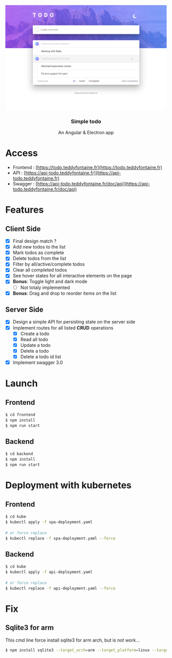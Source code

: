 <p align="center">
  <img src="assets/app.png" alt="current-app">
</p>

<h3 align="center">Simple todo</h3>

<p align="center">An Angular & Electron app</p>

# Access

- Frontend : [https://todo.teddyfontaine.fr](https://todo.teddyfontaine.fr)
- API : [https://api-todo.teddyfontaine.fr](https://api-todo.teddyfontaine.fr)
- Swagger : [https://api-todo.teddyfontaine.fr/doc/api](https://api-todo.teddyfontaine.fr/doc/api)

# Features

## Client Side

- [x] Final design match ?
- [x] Add new todos to the list
- [x] Mark todos as complete
- [x] Delete todos from the list
- [x] Filter by all/active/complete todos
- [x] Clear all completed todos
- [x] See hover states for all interactive elements on the page
- [x] **Bonus**: Toggle light and dark mode
  - [ ] Not totaly implemented
- [x] **Bonus**: Drag and drop to reorder items on the list

## Server Side

- [x] Design a simple API for persisting state on the server side
- [x] Implement routes for all listed **CRUD** operations
  - [x] Create a todo
  - [x] Read all todo
  - [x] Update a todo
  - [x] Delete a todo
  - [x] Delete a todo id list
- [x] Implement swagger 3.0

# Launch

## Frontend

```bash
$ cd frontend
$ npm install
$ npm run start
```

## Backend

```bash
$ cd backend
$ npm install
$ npm run start
```

# Deployment with kubernetes

## Frontend

```bash
$ cd kube
$ kubectl apply -f spa-deployment.yaml

# or force replace
$ kubectl replace -f spa-deployment.yaml --force
```

## Backend

```bash
$ cd kube
$ kubectl apply -f api-deployment.yaml

# or force replace
$ kubectl replace -f api-deployment.yaml --force
```

# Fix

## Sqlite3 for arm

This cmd line force install sqlite3 for arm arch, but is not work...

```bash
$ npm install sqlite3 --target_arch=arm --target_platform=linux --target=0.12.7
```
